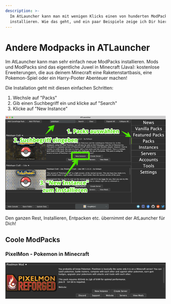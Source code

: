 ```yaml
---
description: >-
  Im AtLauncher kann man mit wenigen Klicks einen von hunderten ModPacks
  installieren. Wie das geht, und ein paar Beispiele zeige ich Dir hier!
---
```


# Andere Modpacks in ATLauncher

Im AtLauncher kann man sehr einfach neue ModPacks installieren. Mods und ModPacks sind das eigentliche Juwel in Minecraft (Java): kostenlose Erweiterungen, die aus deinem Minecraft eine Raketenstartbasis, eine Pokemon-Spiel oder ein Harry-Pooter Abenteuer machen!

Die Installation geht mit diesen einfachen Schritten:

1. Wechsle auf "Packs"&#x20;
2. Gib einen Suchbegriff ein und klicke auf "Search"
3. Klicke auf "New Instance"

![](../../.gitbook/assets/atlauncher-modpacks.png)

Den ganzen Rest, Installieren, Entpacken etc. übernimmt der AtLauncher für Dich!

## Coole ModPacks

### PixelMon - Pokemon in Minecraft

![](../../.gitbook/assets/atlauncher-pixelmon.png)
